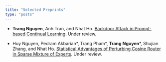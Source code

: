 ```yaml
---
title: "Selected Preprints"
type: "posts"
---
```


* **Trang Nguyen**, Anh Tran, and Nhat Ho. <span style="color: blue;">[Backdoor Attack in Prompt-based Continual Learning](https://arxiv.org/abs/2406.19753)</span>. Under review.

* Huy Nguyen, Pedram Akbarian\*, Trang Pham\*, **Trang Nguyen**\*, Shujian Zhang, and Nhat Ho. [Statistical Advantages of Perturbing Cosine Router in Sparse Mixture of Experts](https://arxiv.org/abs/2405.14131). Under review.
